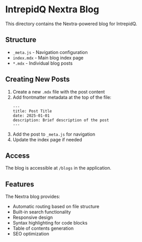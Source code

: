 # IntrepidQ Nextra Blog

This directory contains the Nextra-powered blog for IntrepidQ.

## Structure

- `_meta.js` - Navigation configuration
- `index.mdx` - Main blog index page
- `*.mdx` - Individual blog posts

## Creating New Posts

1. Create a new `.mdx` file with the post content
2. Add frontmatter metadata at the top of the file:
   ```mdx
   ---
   title: Post Title
   date: 2025-01-01
   description: Brief description of the post
   ---
   ```
3. Add the post to `_meta.js` for navigation
4. Update the index page if needed

## Access

The blog is accessible at `/blogs` in the application.

## Features

The Nextra blog provides:

- Automatic routing based on file structure
- Built-in search functionality
- Responsive design
- Syntax highlighting for code blocks
- Table of contents generation
- SEO optimization